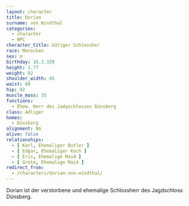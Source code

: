 ```yaml
---
layout: character
title: Dorian
surname: von Windthal
categories:
  - character
  - NPC
character_title: Gütiger Schlossher
race: Menschen
sex: m
birthday: 16.3.320
height: 1.77
weight: 82
shoulder_width: 45
waist: 84
hip: 92
muscle_mass: 35
functions:
  - Ehem. Herr des Jadgschlosses Dünsberg
class: Adliger
homes:
  - Dünsberg
alignment: NG
alive: false
relationships:
  - [ Karl, Ehemaliger Butler ]
  - [ Edgar, Ehemaliger Koch ]
  - [ Eris, Ehemalige Maid ]
  - [ Grete, Ehemalige Maid ]
redirect_from:
  - /characters/dorian-von-windthal/
---
```


Dorian ist der verstorbene und ehemalige Schlossherr des Jagdschloss Dünsberg.